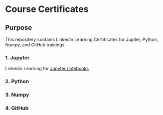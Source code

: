 # Course Certificates

## Purpose
This repositery contains Linkedln Learning Certificates for Jupiter, Python, Numpy, and GitHub trainings.

### 1. Jupyter
Linkedin Learning for [Jupyter notebooks](certificates/Jupyter.jpg)

### 2. Python

### 3. Numpy

### 4. GitHub

